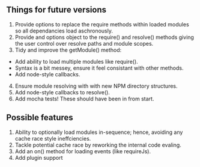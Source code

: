 ## Things for future versions

1. Provide options to replace the require methods within loaded modules so all dependancies load aschronously.
2. Provide and options object to the require() and resolve() methods giving the user control over resolve paths and module scopes.
3. Tidy and improve the getModule() method:
 * Add ability to load multiple modules like require().
 * Syntax is a bit messey, ensure it feel consistant with other methods.
 * Add node-style callbacks.
4. Ensure module resolving with with new NPM directory structures.
5. Add node-style callbacks to resolve().
6. Add mocha tests! These should have been in from start.

## Possible features

1. Ability to optionally load modules in-sequence; hence, avoiding any cache race style ineffciencies.
2. Tackle potential cache race by reworking the internal code evaling.
3. Add an on() method for loading events (like requireJs).
4. Add plugin support
